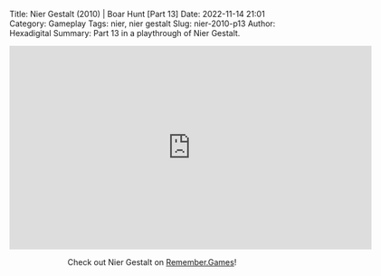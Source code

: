 Title: Nier Gestalt (2010) | Boar Hunt [Part 13]
Date: 2022-11-14 21:01
Category: Gameplay
Tags: nier,  nier gestalt
Slug: nier-2010-p13
Author: Hexadigital
Summary: Part 13 in a playthrough of Nier Gestalt.

<center><iframe src="https://www.youtube.com/embed/1LUauAHgIVI?feature=oembed" allow="accelerometer; autoplay; encrypted-media; gyroscope; picture-in-picture" width="640" height="360" frameborder="0"></iframe>

Check out Nier Gestalt on [Remember.Games](https://remember.games/game/2307/nier/)!</center>